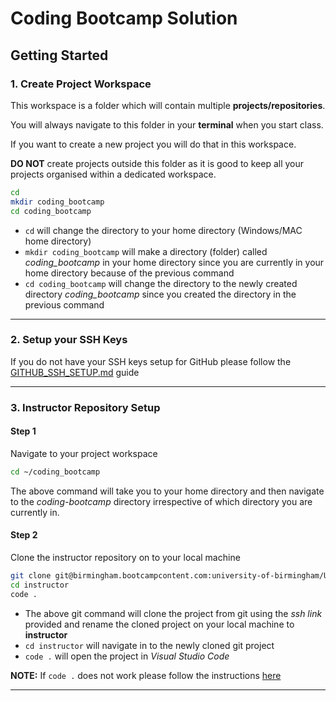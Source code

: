 # Coding Bootcamp Solution

## Getting Started

### 1. Create Project Workspace

This workspace is a folder which will contain multiple **projects/repositories**.

You will always navigate to this folder in your **terminal** when you start class.

If you want to create a new project you will do that in this workspace.

**DO NOT** create projects outside this folder as it is good to keep all your projects organised within a dedicated workspace.

```sh
cd
mkdir coding_bootcamp
cd coding_bootcamp
```

- `cd` will change the directory to your home directory (Windows/MAC home directory)
- `mkdir coding_bootcamp` will make a directory (folder) called _coding_bootcamp_ in your home directory since you are currently in your home directory because of the previous command
- `cd coding_bootcamp` will change the directory to the newly created directory _coding_bootcamp_ since you created the directory in the previous command

---

### 2. Setup your SSH Keys

If you do not have your SSH keys setup for GitHub please follow the [GITHUB_SSH_SETUP.md](./GITHUB_SSH_SETUP.md) guide

---

### 3. Instructor Repository Setup

#### Step 1

Navigate to your project workspace

```sh
cd ~/coding_bootcamp
```

The above command will take you to your home directory and then navigate to the _coding-bootcamp_ directory irrespective of which directory you are currently in.

#### Step 2

Clone the instructor repository on to your local machine

```sh
git clone git@birmingham.bootcampcontent.com:university-of-birmingham/UBHM-BRM-FSF-PT-06-2022-U-C.git instructor
cd instructor
code .
```

- The above git command will clone the project from git using the _ssh link_ provided and rename the cloned project on your local machine to **instructor**
- `cd instructor` will navigate in to the newly cloned git project
- `code .` will open the project in _Visual Studio Code_

**NOTE:** If `code .` does not work please follow the instructions [here](https://code.visualstudio.com/docs/setup/mac#_launching-from-the-command-line)

---
